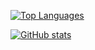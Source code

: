 [![Top Languages](https://github-readme-stats.vercel.app/api/top-langs/?username=christo-zero-john)](https://github.com/christo-zero-john/github-readme-stats)


[![GitHub stats](https://github-readme-stats.vercel.app/api?username=christo-zero-john)](https://github.com/christo-zero-john/github-readme-stats&show_icons=true&theme=radical&show_owner=true)
